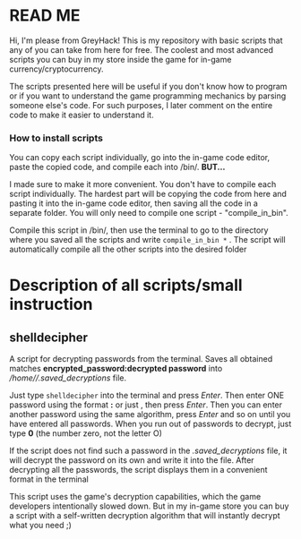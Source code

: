 # READ ME

Hi, I'm please from GreyHack! This is my repository with basic scripts that any of you can take from here for free. The coolest and most advanced scripts you can buy in my store inside the game for in-game currency/cryptocurrency.

The scripts presented here will be useful if you don't know how to program or if you want to understand the game programming mechanics by parsing someone else's code. For such purposes, I later comment on the entire code to make it easier to understand it.

### How to install scripts

You can copy each script individually, go into the in-game code editor, paste the copied code, and compile each into /bin/<your convenient script name>. __BUT...__ 

I made sure to make it more convenient. You don't have to compile each script individually. The hardest part will be copying the code from here and pasting it into the in-game code editor, then saving all the code in a separate folder. You will only need to compile one script - "compile_in_bin". 

Compile this script in /bin/, then use the terminal to go to the directory where you saved all the scripts and write `compile_in_bin *` . The script will automatically compile all the other scripts into the desired folder

# Description of all scripts/small instruction

## shelldecipher

A script for decrypting passwords from the terminal. Saves all obtained matches **encrypted_password:decrypted password** into */home/<username>/.saved_decryptions* file. 

Just type `shelldecipher` into the terminal and press *Enter*. Then enter ONE password using the format **<login>:<encrypted password>** or just **<encrypted password>**, then press *Enter*. Then you can enter another password using the same algorithm, press *Enter* and so on until you have entered all passwords. When you run out of passwords to decrypt, just type **0** (the number zero, not the letter O)

If the script does not find such a password in the *.saved_decryptions* file, it will decrypt the password on its own and write it into the file. After decrypting all the passwords, the script displays them in a convenient format in the terminal

This script uses the game's decryption capabilities, which the game developers intentionally slowed down. But in my in-game store you can buy a script with a self-written decryption algorithm that will instantly decrypt what you need ;)
